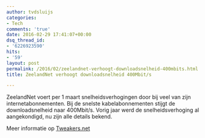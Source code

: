 ```yaml
---
author: tvdsluijs
categories:
- Tech
comments: 'true'
date: 2016-02-29 17:41:07+00:00
dsq_thread_id:
- '6226923590'
hits:
- '59'
layout: post
permalink: /2016/02/zeelandnet-verhoogt-downloadsnelheid-400mbits.html
title: ZeelandNet verhoogt downloadsnelheid 400Mbit/s

---
```

ZeelandNet voert per 1 maart snelheidsverhogingen door bij veel van zijn internetabonnementen. Bij de snelste kabelabonnementen stijgt de downloadsnelheid naar 400Mbit/s. Vorig jaar werd de snelheidsverhoging al aangekondigd, nu zijn alle details bekend.

<!--more-->

Meer informatie op <a href="http://tweakers.net/nieuws/108793/zeelandnet-verhoogt-downloadsnelheid-van-kabelinternet-naar-400mbit-s.html" target="_blank">Tweakers.net</a>